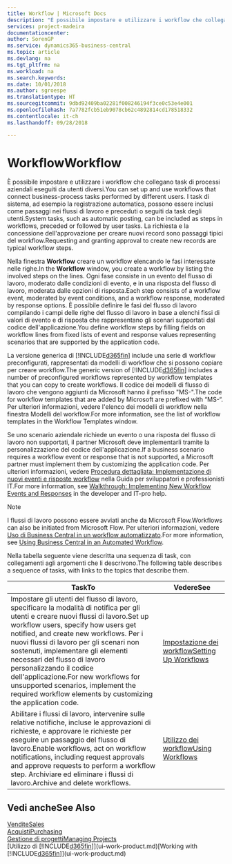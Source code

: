 ```yaml
---
title: Workflow | Microsoft Docs
description: "È possibile impostare e utilizzare i workflow che collegano task di processi aziendali eseguiti da utenti diversi. I task di sistema, ad esempio la registrazione automatica, possono essere inclusi come passaggi nei flussi di lavoro e preceduti o seguiti da task degli utenti. La richiesta e la concessione dell'approvazione per creare nuovi record sono passaggi tipici del workflow."
services: project-madeira
documentationcenter: 
author: SorenGP
ms.service: dynamics365-business-central
ms.topic: article
ms.devlang: na
ms.tgt_pltfrm: na
ms.workload: na
ms.search.keywords: 
ms.date: 10/01/2018
ms.author: sgroespe
ms.translationtype: HT
ms.sourcegitcommit: 9dbd92409ba02281f008246194f3ce0c53e4e001
ms.openlocfilehash: 7a7782fcb51eb9078cb62c4892814cd178518332
ms.contentlocale: it-ch
ms.lasthandoff: 09/28/2018

---
```

# <a name="workflow"></a><span data-ttu-id="19252-105">Workflow</span><span class="sxs-lookup"><span data-stu-id="19252-105">Workflow</span></span>
<span data-ttu-id="19252-106">È possibile impostare e utilizzare i workflow che collegano task di processi aziendali eseguiti da utenti diversi.</span><span class="sxs-lookup"><span data-stu-id="19252-106">You can set up and use workflows that connect business-process tasks performed by different users.</span></span> <span data-ttu-id="19252-107">I task di sistema, ad esempio la registrazione automatica, possono essere inclusi come passaggi nei flussi di lavoro e preceduti o seguiti da task degli utenti.</span><span class="sxs-lookup"><span data-stu-id="19252-107">System tasks, such as automatic posting, can be included as steps in workflows, preceded or followed by user tasks.</span></span> <span data-ttu-id="19252-108">La richiesta e la concessione dell'approvazione per creare nuovi record sono passaggi tipici del workflow.</span><span class="sxs-lookup"><span data-stu-id="19252-108">Requesting and granting approval to create new records are typical workflow steps.</span></span>  

 <span data-ttu-id="19252-109">Nella finestra **Workflow** creare un workflow elencando le fasi interessate nelle righe.</span><span class="sxs-lookup"><span data-stu-id="19252-109">In the **Workflow** window, you create a workflow by listing the involved steps on the lines.</span></span> <span data-ttu-id="19252-110">Ogni fase consiste in un evento del flusso di lavoro, moderato dalle condizioni di evento, e in una risposta del flusso di lavoro, moderata dalle opzioni di risposta.</span><span class="sxs-lookup"><span data-stu-id="19252-110">Each step consists of a workflow event, moderated by event conditions, and a workflow response, moderated by response options.</span></span> <span data-ttu-id="19252-111">È possibile definire le fasi del flusso di lavoro compilando i campi delle righe del flusso di lavoro in base a elenchi fissi di valori di evento e di risposta che rappresentano gli scenari supportati dal codice dell'applicazione.</span><span class="sxs-lookup"><span data-stu-id="19252-111">You define workflow steps by filling fields on workflow lines from fixed lists of event and response values representing scenarios that are supported by the application code.</span></span>  

 <span data-ttu-id="19252-112">La versione generica di [!INCLUDE[d365fin](includes/d365fin_md.md)] include una serie di workflow preconfigurati, rappresentati da modelli di workflow che si possono copiare per creare workflow.</span><span class="sxs-lookup"><span data-stu-id="19252-112">The generic version of [!INCLUDE[d365fin](includes/d365fin_md.md)] includes a number of preconfigured workflows represented by workflow templates that you can copy to create workflows.</span></span> <span data-ttu-id="19252-113">Il codice dei modelli di flusso di lavoro che vengono aggiunti da Microsoft hanno il prefisso "MS-".</span><span class="sxs-lookup"><span data-stu-id="19252-113">The code for workflow templates that are added by Microsoft are prefixed with “MS-“.</span></span> <span data-ttu-id="19252-114">Per ulteriori informazioni, vedere l'elenco dei modelli di workflow nella finestra Modelli del workflow.</span><span class="sxs-lookup"><span data-stu-id="19252-114">For more information, see the list of workflow templates in the Workflow Templates window.</span></span>  

 <span data-ttu-id="19252-115">Se uno scenario aziendale richiede un evento o una risposta del flusso di lavoro non supportati, il partner Microsoft deve implementarli tramite la personalizzazione del codice dell'applicazione.</span><span class="sxs-lookup"><span data-stu-id="19252-115">If a business scenario requires a workflow event or response that is not supported, a Microsoft partner must implement them by customizing the application code.</span></span> <span data-ttu-id="19252-116">Per ulteriori informazioni, vedere [Procedura dettagliata: Implementazione di nuovi eventi e risposte workflow](/dynamics-nav/Walkthrough--Implementing-New-Workflow-Events-and-Responses) nella Guida per sviluppatori e professionisti IT.</span><span class="sxs-lookup"><span data-stu-id="19252-116">For more information, see [Walkthrough: Implementing New Workflow Events and Responses](/dynamics-nav/Walkthrough--Implementing-New-Workflow-Events-and-Responses) in the developer and IT-pro help.</span></span>

> [!NOTE]  
> <span data-ttu-id="19252-117">I flussi di lavoro possono essere avviati anche da Microsoft Flow.</span><span class="sxs-lookup"><span data-stu-id="19252-117">Workflows can also be initiated from Microsoft Flow.</span></span> <span data-ttu-id="19252-118">Per ulteriori informazioni, vedere [Uso di Business Central in un workflow automatizzato](across-how-use-financials-data-source-flow.md).</span><span class="sxs-lookup"><span data-stu-id="19252-118">For more information, see [Using Business Central in an Automated Workflow](across-how-use-financials-data-source-flow.md).</span></span>  

 <span data-ttu-id="19252-119">Nella tabella seguente viene descritta una sequenza di task, con collegamenti agli argomenti che li descrivono.</span><span class="sxs-lookup"><span data-stu-id="19252-119">The following table describes a sequence of tasks, with links to the topics that describe them.</span></span>  

|<span data-ttu-id="19252-120">**Task**</span><span class="sxs-lookup"><span data-stu-id="19252-120">**To**</span></span>|<span data-ttu-id="19252-121">**Vedere**</span><span class="sxs-lookup"><span data-stu-id="19252-121">**See**</span></span>|  
|------------|-------------|  
|<span data-ttu-id="19252-122">Impostare gli utenti del flusso di lavoro, specificare la modalità di notifica per gli utenti e creare nuovi flussi di lavoro.</span><span class="sxs-lookup"><span data-stu-id="19252-122">Set up workflow users, specify how users get notified, and create new workflows.</span></span> <span data-ttu-id="19252-123">Per i nuovi flussi di lavoro per gli scenari non sostenuti, implementare gli elementi necessari del flusso di lavoro personalizzando il codice dell'applicazione.</span><span class="sxs-lookup"><span data-stu-id="19252-123">For new workflows for unsupported scenarios, implement the required workflow elements by customizing the application code.</span></span>|[<span data-ttu-id="19252-124">Impostazione dei workflow</span><span class="sxs-lookup"><span data-stu-id="19252-124">Setting Up Workflows</span></span>](across-set-up-workflows.md)|  
|<span data-ttu-id="19252-125">Abilitare i flussi di lavoro, intervenire sulle relative notifiche, incluse le approvazioni di richieste, e approvare le richieste per eseguire un passaggio del flusso di lavoro.</span><span class="sxs-lookup"><span data-stu-id="19252-125">Enable workflows, act on workflow notifications, including request approvals and approve requests to perform a workflow step.</span></span> <span data-ttu-id="19252-126">Archiviare ed eliminare i flussi di lavoro.</span><span class="sxs-lookup"><span data-stu-id="19252-126">Archive and delete workflows.</span></span>|[<span data-ttu-id="19252-127">Utilizzo dei workflow</span><span class="sxs-lookup"><span data-stu-id="19252-127">Using Workflows</span></span>](across-use-workflows.md)|  

## <a name="see-also"></a><span data-ttu-id="19252-128">Vedi anche</span><span class="sxs-lookup"><span data-stu-id="19252-128">See Also</span></span>  
[<span data-ttu-id="19252-129">Vendite</span><span class="sxs-lookup"><span data-stu-id="19252-129">Sales</span></span>](sales-manage-sales.md)  
[<span data-ttu-id="19252-130">Acquisti</span><span class="sxs-lookup"><span data-stu-id="19252-130">Purchasing</span></span>](purchasing-manage-purchasing.md)  
[<span data-ttu-id="19252-131">Gestione di progetti</span><span class="sxs-lookup"><span data-stu-id="19252-131">Managing Projects</span></span>](projects-manage-projects.md)  
<span data-ttu-id="19252-132">[Utilizzo di [!INCLUDE[d365fin](includes/d365fin_md.md)]](ui-work-product.md)</span><span class="sxs-lookup"><span data-stu-id="19252-132">[Working with [!INCLUDE[d365fin](includes/d365fin_md.md)]](ui-work-product.md)</span></span>

